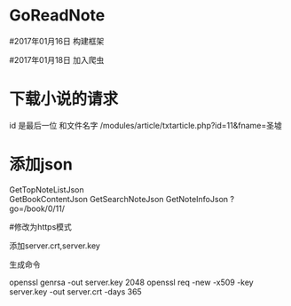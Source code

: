 # GoReadNote

#2017年01月16日
构建框架


#2017年01月18日
加入爬虫


# 下载小说的请求


id 是最后一位  和文件名字
/modules/article/txtarticle.php?id=11&fname=圣墟

# 添加json


GetTopNoteListJson  
GetBookContentJson 
GetSearchNoteJson
GetNoteInfoJson   ?go=/book/0/11/


#修改为https模式

添加server.crt,server.key

生成命令

openssl genrsa -out server.key 2048
openssl req -new -x509 -key server.key -out server.crt -days 365
